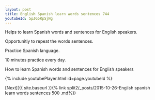 ```yaml
---
layout: post
title: English Spanish learn words sentences 744 
youtubeId: 5pJG5RpSjNg
---
```

 
 
Helps to learn Spanish words and sentences for English speakers.

Opportunitiy to repeat the words sentences. 

Practice Spanish language. 
 
10 minutes practice every day. 
 
How to learn Spanish words and sentences for English speakers 
 
{% include youtubePlayer.html id=page.youtubeId %}
 
 
[Next]({{ site.baseurl }}{% link  split2/_posts/2015-10-26-English spanish learn words sentences 500 .md%})
 
